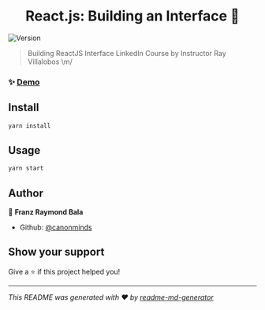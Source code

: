 <h1 align="center">React.js: Building an Interface 👋</h1>
<p>
  <img alt="Version" src="https://img.shields.io/badge/version-0.1.0-blue.svg?cacheSeconds=2592000" />
</p>

> Building ReactJS Interface LinkedIn Course by Instructor Ray Villalobos \m/

### ✨ [Demo](https://www.something.com)

## Install

```sh
yarn install
```

## Usage

```sh
yarn start
```

## Author

👤 **Franz Raymond Bala**

* Github: [@canonminds](https://github.com/canonminds)

## Show your support

Give a ⭐️ if this project helped you!

***
_This README was generated with ❤️ by [readme-md-generator](https://github.com/kefranabg/readme-md-generator)_